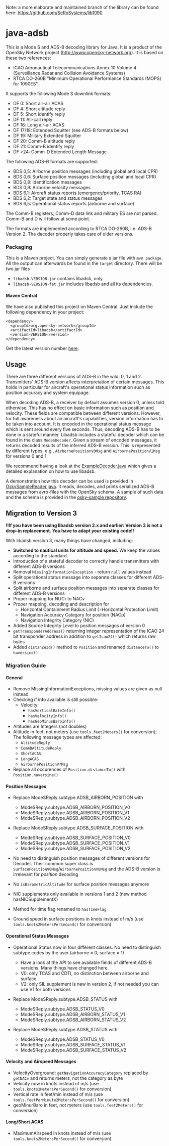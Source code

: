 Note: a more elaborate and maintained branch of the library can be found here: https://github.com/SeRoSystems/lib1090

java-adsb
=========

This is a Mode S and ADS-B decoding library for Java. It is a product of the OpenSky Network project (http://www.opensky-network.org). It is based on these two references:
* ICAO Aeronautical Telecommunications Annex 10 Volume 4 (Surveillance Radar and Collision Avoidance Systems)
* RTCA DO-260B "Minimum Operational Performance Standards (MOPS) for 1090ES"

It supports the following Mode S downlink formats:
* DF 0: Short air-air ACAS
* DF 4: Short altitude reply
* DF 5: Short identify reply
* DF 11: All-call reply
* DF 16: Long air-air ACAS
* DF 17/18: Extended Squitter (see ADS-B formats below)
* DF 19: Military Extended Squitter
* DF 20: Comm-B altitude reply
* DF 21: Comm-B identify reply
* DF >24: Comm-D Extended Length Message

The following ADS-B formats are supported:
* BDS 0,5: Airborne position messages (including global and local CPR)
* BDS 0,6: Surface position messages (including global and local CPR)
* BDS 0,8: Identification messages
* BDS 0,9: Airborne velocity messages
* BDS 6,1: Aircraft status reports (emergency/priority, TCAS RA)
* BDS 6,2: Target state and status messages
* BDS 6,5: Operational status reports (airborne and surface)

The Comm-B registers, Comm-D data link and military ES are not parsed. Comm-B and D will follow at some point.

The formats are implemented according to RTCA DO-260B, i.e. ADS-B Version 2. The decoder properly takes care of older versions.

### Packaging

This is a Maven project. You can simply generate a jar file with `mvn package`.
All the output can afterwards be found in the `target` directory. There will
be two jar files

* `libadsb-VERSION.jar` contains libadsb, only.
* `libadsb-VERSION-fat.jar` includes libadsb and all its dependencies.

#### Maven Central

We have also published this project on Maven Central. Just include the following dependency in your project:

```
<dependency>
  <groupId>org.opensky-network</groupId>
  <artifactId>libadsb</artifactId>
  <version>VERSION</version>
</dependency>
```

Get the latest version number [here](https://mvnrepository.com/artifact/org.opensky-network/libadsb).

## Usage

There are three different versions of ADS-B in the wild: 0, 1 and 2.
Transmitters' ADS-B version affects interpretation of certain messages. This holds in particular for aircraft's 
operational status information such as position accuracy and system equipage.

When decoding ADS-B, a receiver by default assumes version 0, unless told otherwise. This has no effect on basic 
information such as position and velocity. These fields are compatible between different versions. However, for full
awareness about an aircraft's capabilities, version information has to be taken into account. It is encoded in the
operational status message which is sent around every five seconds. Thus, decoding ADS-B has to be done in a stateful 
manner. Libadsb includes a stateful decoder which can be found in the class `ModeSDecoder`. Given a stream of encoded
messages, it returns decoded results of the inferred ADS-B version. This is represented by different types, e.g.,
`AirbornePositionV0Msg` and `AirbornePositionV1Msg` for versions 0 and 1. 

We recommend having a look at the [ExampleDecoder.java](src/main/java/org/opensky/example/ExampleDecoder.java) which
gives a detailed explanation on how to use libadsb.

A demonstration how this decoder can be used is provided in [OskySampleReader.java](https://github.com/openskynetwork/osky-sample/blob/master/src/main/java/org/opensky/tools/OskySampleReader.java). It reads, decodes, and prints serialized
ADS-B messages from avro-files with the OpenSky schema. A sample of such data and the schema is provided in the
[osky-sample repository](https://github.com/openskynetwork/osky-sample).


## Migration to Version 3

**!!If you have been using libadsb version 2.x and earlier: Version 3 is not a drop-in replacement. You have to adapt your existing code!!**

With libadsb version 3, many things have changed, including:
* **Switched to nautical units for altitude and speed.** We keep the values according to the standard.
* Introduction of a stateful decoder to correctly handle transmitters with different ADS-B versions
* Removal `MissingInformationException` - return `null` values instead
* Split operational status message into separate classes for different ADS-B versions
* Split airborne and surface position messages into separate classes for different ADS-B versions
* Proper mapping for NUCr to NACv
* Proper mapping, decoding and description for
  * Horizontal Containment Radius Limit (=Horizontal Protection Limit)
  * Navigation Accuracy Category for position (NACp)
  * Navigation Integrity Category (NIC)
* Added Source Integrity Level to position messages of version 0
* `getTransponderAddress()` returning integer representation of the ICAO 24 bit
  transponder address in addition to `getIcao24()` which returns raw bytes
* Added `distance3d()` method to `Position` and renamed `distanceTo()` to `haversine()`


### Migration Guide

#### General

* Remove MissingInformationExceptions, missing values are given as null instead
* Checking if info available is still possible:
    * Velocity:
      * `hasVerticalRateInfo()`
      * `hasVelocityInfo()`
      * `hasGeoMinusBaroInfo()`
* Altitudes are Integers (not doubles)
* Altitude in feet, not meters (use `tools.feet2Meters()` for conversion);
  The following message types are affected:
  * `AltitudeReply`
  * `CommBAltitudeReply`
  * `ShortACAS`
  * `LongACAS`
  * `AirbornePositionV?Msg`
* Replace all occurences of `Position.distanceTo()` with `Position.haversine()`

#### Position Messages

* Replace ModeSReply.subtype.ADSB_AIRBORN_POSITION with
  * ModeSReply.subtype.ADSB_AIRBORN_POSITION_V0
  * ModeSReply.subtype.ADSB_AIRBORN_POSITION_V1
  * ModeSReply.subtype.ADSB_AIRBORN_POSITION_V2

* Replace ModeSReply.subtype.ADSB_SURFACE_POSITION with
  * ModeSReply.subtype.ADSB_SURFACE_POSITION_V0
  * ModeSReply.subtype.ADSB_SURFACE_POSITION_V1
  * ModeSReply.subtype.ADSB_SURFACE_POSITION_V2

* No need to distinguish position messages of different versions for Decoder.
  Their common super class is `SurfacePositionV0Msg`/`AirbornePositionV0Msg` and
  the ADS-B version is irrelevant for *position* decoding

* No `isBarometricAltitude` for surface position messages anymore

* NIC supplements only available in versions 1 and 2 (new method hasNICSupplementX)
* Method for time flag renamed to `hasTimeFlag`
* Ground speed in surface positions in knots instead of m/s (use `tools.knots2MetersPerSecond()` for conversion)

#### Operational Status Messages

* Operational Status now in four different classes. No need to distinguish
  subtype codes by the user (airborne = 0, surface = 1)
  * Have a look at the API to see available fields of different ADS-B versions. Many things have changed here.
  * V0: only TCAS and CDTI, no distinction between airborne and surface
  * V2: only SIL supplement is new in version 2, if not needed you can use V1
    for both versions

* Replace ModeSReply.subtype.ADSB_STATUS with
  * ModeSReply.subtype.ADSB_STATUS_V0
  * ModeSReply.subtype.ADSB_AIRBORN_STATUS_V1
  * ModeSReply.subtype.ADSB_AIRBORN_STATUS_V2

* Replace ModeSReply.subtype.ADSB_STATUS with
  * ModeSReply.subtype.ADSB_STATUS_V0
  * ModeSReply.subtype.ADSB_SURFACE_STATUS_V1
  * ModeSReply.subtype.ADSB_SURFACE_STATUS_V2

#### Velocity and Airspeed Messages

* VelocityOverground: `getNavigationAccuracyCategory` replaced by `getNACv` and returns meters,
  not the category as byte
* Velocity now in knots instead of m/s (use `tools.knots2MetersPerSecond()` for conversion)
* Vertical rate in feet/min instead of m/s (use `tools.feetPerMinute2MetersPerSecond()` for conversion)
* geoMinurBaro in feet, not meters (use `tools.feet2Meters()` for conversion)


#### Long/Short ACAS

* MaximumAirspeed in knots instead of m/s (use `tools.knots2MetersPerSecond()` for conversion)


